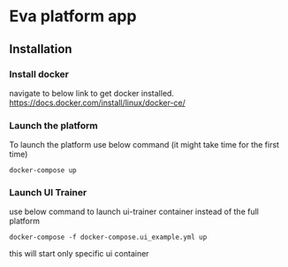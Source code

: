 # Eva platform app 

## Installation 

### Install docker 

navigate to below link to get docker installed.
https://docs.docker.com/install/linux/docker-ce/

### Launch the platform 

To launch the platform use below command (it might take time for the first time)

`docker-compose up`

### Launch UI Trainer 
use below command to launch ui-trainer container instead of the full platform 

`docker-compose -f docker-compose.ui_example.yml up`

this will start only specific ui container 